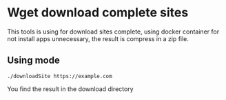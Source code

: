 # Wget download complete sites

This tools is using for download sites complete, using docker container for not install apps unnecessary, the result is compress in a zip file.


## Using mode

`./downloadSite https://example.com`

You find the result in the download directory
